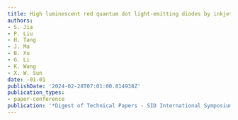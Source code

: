 ```yaml
---
title: High luminescent red quantum dot light-emitting diodes by inkjet printing
authors:
- S. Jia
- P. Liu
- H. Tang
- J. Ma
- B. Xu
- G. Li
- K. Wang
- X. W. Sun
date: -01-01
publishDate: '2024-02-28T07:01:00.814938Z'
publication_types:
- paper-conference
publication: '*Digest of Technical Papers - SID International Symposium*'
---
```

